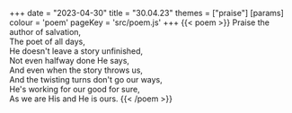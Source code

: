 +++
date = "2023-04-30"
title = "30.04.23"
themes = ["praise"]
[params]
  colour = 'poem'
  pageKey = 'src/poem.js'
+++
{{< poem >}}
Praise the author of salvation,  
The poet of all days,  
He doesn't leave a story unfinished,  
Not even halfway done He says,  
And even when the story throws us,  
And the twisting turns don't go our ways,  
He's working for our good for sure,  
As we are His and He is ours.
{{< /poem >}}